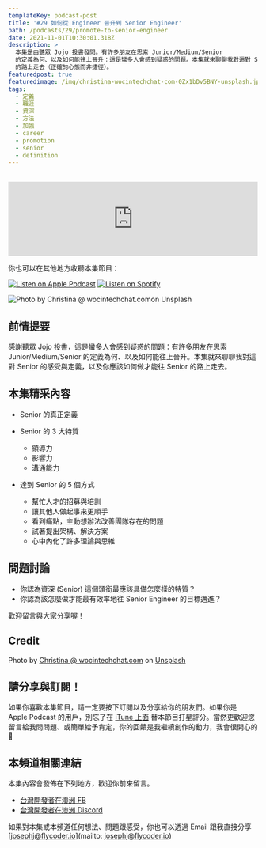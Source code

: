 ```yaml
---
templateKey: podcast-post
title: '#29 如何從 Engineer 晉升到 Senior Engineer'
path: /podcasts/29/promote-to-senior-engineer
date: 2021-11-01T10:30:01.318Z
description: >
  本集是由聽眾 Jojo 投書發問。有許多朋友在思索 Junior/Medium/Senior
  的定義為何、以及如何能往上晉升：這是蠻多人會感到疑惑的問題。本集就來聊聊我對這對 Senior 的感受與定義，以及你應該如何做才能往 Senior
  的路上走去（正確的心態而非捷徑）。
featuredpost: true
featuredimage: /img/christina-wocintechchat-com-0Zx1bDv5BNY-unsplash.jpeg
tags:
  - 定義
  - 職涯
  - 資深
  - 方法
  - 加強
  - career
  - promotion
  - senior
  - definition
---
```

<br/>
<iframe src="https://www.listennotes.com/podcasts/flycoder-飛行開發者/29-如何從-engineer-晉升到-senior-T-s04PLgabd/embed/" height="150px" width="100%" style="width: 1px; min-width: 100%;" frameborder="0" scrolling="no"></iframe>

你也可以在其他地方收聽本集節目：

[![Listen on Apple Podcast](/img/apple_badge.svg)](https://podcasts.apple.com/au/podcast/29-%E5%A6%82%E4%BD%95%E5%BE%9E-engineer-%E6%99%89%E5%8D%87%E5%88%B0-senior-engineer/id1479619488?i=1000540310805) [![Listen on Spotify](/img/spotify-badge-165x40.svg)](https://open.spotify.com/episode/7cZCp2SSWIbaloWVRTwp6V)

![Photo by Christina @ wocintechchat.comon Unsplash](/img/christina-wocintechchat-com-0Zx1bDv5BNY-unsplash.jpeg "Senior Developer")

## 前情提要

感謝聽眾 Jojo 投書，這是蠻多人會感到疑惑的問題：有許多朋友在思索 Junior/Medium/Senior 的定義為何、以及如何能往上晉升。本集就來聊聊我對這對 Senior 的感受與定義，以及你應該如何做才能往 Senior 的路上走去。

## 本集精采內容

* Senior 的真正定義
* Senior 的 3 大特質

  * 領導力
  * 影響力
  * 溝通能力
* 達到 Senior 的 5 個方式

  * 幫忙人才的招募與培訓
  * 讓其他人做起事來更順手
  * 看到痛點，主動想辦法改善團隊存在的問題
  * 試著提出架構、解決方案
  * 心中內化了許多理論與思維

## 問題討論

* 你認為資深 (Senior) 這個頭銜最應該具備怎麼樣的特質？
* 你認為該怎麼做才能最有效率地往 Senior Engineer 的目標邁進？

歡迎留言與大家分享喔！

## Credit

Photo by [Christina @ wocintechchat.com](https://unsplash.com/@wocintechchat) on [Unsplash](https://unsplash.com/)

## 請分享與訂閱！

如果你喜歡本集節目，請一定要按下訂閱以及分享給你的朋友們。如果你是 Apple Podcast 的用戶，別忘了在 [iTune 上面](https://podcasts.apple.com/au/podcast/flycoder-%E9%A3%9B%E8%A1%8C%E9%96%8B%E7%99%BC%E8%80%85/id1479619488) 替本節目打星評分。當然更歡迎您留言給我問問題、或簡單給予肯定，你的回饋是我繼續創作的動力，我會很開心的 🙏

## 本頻道相關連結

本集內容會發佈在下列地方，歡迎你前來留言。

* [台灣開發者在澳洲 FB](https://www.facebook.com/groups/1093925090649556)
* [台灣開發者在澳洲 Discord](https://discord.gg/23KQEcE)

如果對本集或本頻道任何想法、問題跟感受，你也可以透過 Email 跟我直接分享 [josephj@flycoder.io](mailto: josephj@flycoder.io)

